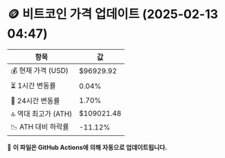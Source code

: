# 🪙 비트코인 가격 업데이트 (2025-02-13 04:47)

| 항목                | 값 |
|--------------------|----------------|
| 💰 현재 가격 (USD) | $96929.92 |
| ⏳ 1시간 변동률    | 0.04% |
| 📆 24시간 변동률   | 1.70% |
| 🔝 역대 최고가 (ATH) | $109021.48 |
| 📉 ATH 대비 하락률 | -11.12% |

🔄 **이 파일은 GitHub Actions에 의해 자동으로 업데이트됩니다.**

